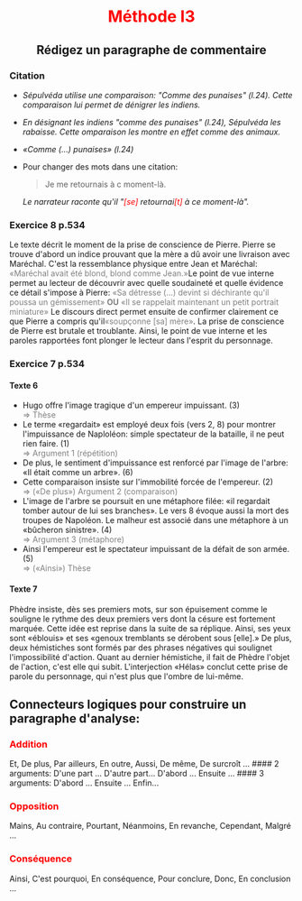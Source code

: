 <h1 align="center" style="color: red">Méthode I3</h1>
<h2 align="center">Rédigez un paragraphe de commentaire</h2>

### Citation

- *Sépulvéda utilise une comparaison: "Comme des punaises" (l.24). Cette comparaison lui permet de dénigrer les indiens.*
- *En désignant les indiens "comme des punaises" (l.24), Sépulvéda les rabaisse. Cette omparaison les montre en effet comme des animaux.*
- *«Comme (...) punaises» (l.24)*
- Pour changer des mots dans une citation:

	> Je me retournais à c moment-là.

	*Le narrateur raconte qu'il "<spam style="color: red">[se]</spam> retournai<spam style="color: red">[t]</spam> à ce moment-là".*

### Exercice 8 p.534
Le texte décrit le moment de la prise de conscience de Pierre. Pierre se trouve d'abord un indice prouvant que la mère a dû avoir une livraison avec Maréchal. C'est la ressemblance physique entre Jean et Maréchal: <spam style="color: grey">«Maréchal avait été blond, blond comme Jean.»</spam>Le point de vue interne permet au lecteur de découvrir avec quelle soudaineté et quelle évidence ce détail s'impose à Pierre: <spam style="color: grey">«Sa détresse (...) devint si déchirante qu'il poussa un gémissement» **OU** «Il se rappelait maintenant un petit portrait miniature»</spam> Le discours direct permet ensuite de confirmer clairement ce que Pierre a compris qu'il<spam style="color: grey">«soupçonne [sa] mère»</spam>. La prise de conscience de Pierre est brutale et troublante. Ainsi, le point de vue interne et les paroles rapportées font plonger le lecteur dans l'esprit du personnage. 

### Exercice 7 p.534
#### Texte 6
- Hugo offre l'image tragique d'un empereur impuissant. (3)  
<span style='color: grey'>=> Thèse</span>
- Le terme «regardait» est employé deux fois (vers 2, 8) pour montrer l'impuissance de Naploléon: simple spectateur de la bataille, il ne peut rien faire. (1)  
<span style='color: grey'>=> Argument 1 (répétition)</span>
- De plus, le sentiment d'impuissance est renforcé par l'image de l'arbre: «Il était comme un arbre». (6)  
- Cette comparaison insiste sur l'immobilité forcée de l'empereur. (2)  
<span style='color: grey'>=> («De plus») Argument 2 (comparaison)</span>
- L'image de l'arbre se poursuit en une métaphore filée: «il regardait tomber autour de lui ses branches». Le vers 8 évoque aussi la mort des troupes de Napoléon. Le malheur est associé dans une métaphore à un «bûcheron sinistre». (4)  
<span style='color:grey'>=> Argument 3 (métaphore)</span>
- Ainsi l'empereur est le spectateur impuissant de la défait de son armée. (5)  
<span style='color:grey'>=> («Ainsi») Thèse</span>

#### Texte 7
Phèdre insiste, dès ses premiers mots, sur son épuisement comme le souligne le rythme des deux premiers vers dont la césure est fortement marquée. Cette idée est reprise dans la suite de sa réplique. Ainsi, ses yeux sont «éblouis» et ses «genoux tremblants se dérobent sous [elle].» De plus, deux hémistiches sont formés par des phrases négatives qui soulignet l'impossibilité d'action. Quant au dernier hémistiche, il fait de Phèdre l'objet de l'action, c'est elle qui subit. L'interjection «Hélas» conclut cette prise de parole du personnage, qui n'est plus que l'ombre de lui-même. 

## Connecteurs logiques pour construire un paragraphe d'analyse: 
<h3 style='color: red'>Addition</h3>
Et, De plus, Par ailleurs, En outre, Aussi, De même, De surcroît ...
#### 2 arguments:
D'une part ... D'autre part...  
D'abord ... Ensuite ...
#### 3 arguments:
D'abord ...
Ensuite ...
Enfin...

<h3 style='color: red'>Opposition</h3>
Mains, Au contraire, Pourtant, Néanmoins, En revanche, Cependant, Malgré ...

<h3 style='color: red'>Conséquence</h3>
Ainsi, C'est pourquoi, En conséquence, Pour conclure, Donc, En conclusion ...

